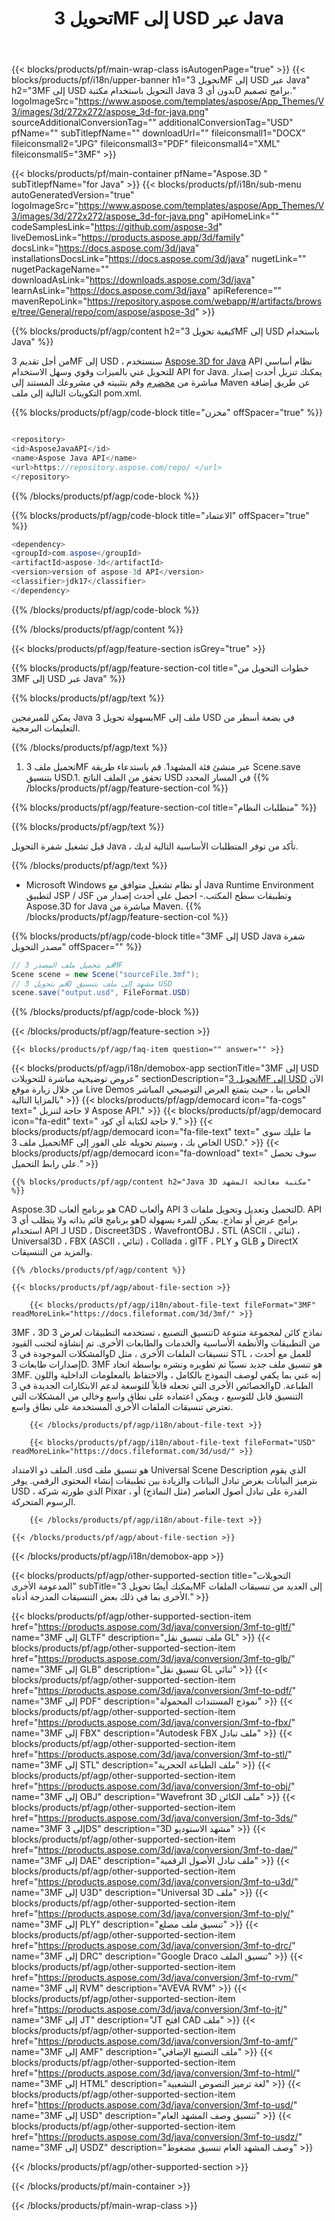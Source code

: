 ﻿---
title: تحويل 3MF إلى USD عبر Java
weight: 530
url: /ar/java/conversion/3mf-to-usd/ 
description: نموذج Java شفرة تحويل من تنسيق 3MF إلى ملف USD. استخدم رمز المثال هذا لتحويل 3MF إلى USD داخل أي تطبيق يستند إلى الويب أو سطح المكتب Java.
---
{{< blocks/products/pf/main-wrap-class isAutogenPage="true" >}}
{{< blocks/products/pf/i18n/upper-banner h1="تحويل 3MF إلى USD عبر Java" h2="3MF إلى USD التحويل باستخدام مكتبة Java بدون أي 3D برامج تصميم." logoImageSrc="https://www.aspose.com/templates/aspose/App_Themes/V3/images/3d/272x272/aspose_3d-for-java.png" sourceAdditionalConversionTag="" additionalConversionTag="USD" pfName="" subTitlepfName="" downloadUrl="" fileiconsmall1="DOCX" fileiconsmall2="JPG" fileiconsmall3="PDF" fileiconsmall4="XML" fileiconsmall5="3MF" >}}

{{< blocks/products/pf/main-container pfName="Aspose.3D " subTitlepfName="for Java" >}}
{{< blocks/products/pf/i18n/sub-menu autoGeneratedVersion="true" logoImageSrc="https://www.aspose.com/templates/aspose/App_Themes/V3/images/3d/272x272/aspose_3d-for-java.png" apiHomeLink="" codeSamplesLink="https://github.com/aspose-3d" liveDemosLink="https://products.aspose.app/3d/family" docsLink="https://docs.aspose.com/3d/java" installationsDocsLink="https://docs.aspose.com/3d/java" nugetLink="" nugetPackageName="" downloadAsLink="https://downloads.aspose.com/3d/java" learnAsLink="https://docs.aspose.com/3d/java" apiReference="" mavenRepoLink="https://repository.aspose.com/webapp/#/artifacts/browse/tree/General/repo/com/aspose/aspose-3d" >}}

{{% blocks/products/pf/agp/content h2="كيفية تحويل 3MF إلى USD باستخدام Java" %}}

 من أجل تقديم 3MF إلى USD ، سنستخدم
 [Aspose.3D for Java](https://products.aspose.com/3d/java) 
 API نظام أساسي للتحويل غني بالميزات وقوي وسهل الاستخدام API for Java. يمكنك تنزيل أحدث إصدار مباشرة من
 [مخضرم](https://repository.aspose.com/webapp/#/artifacts/browse/tree/General/repo/com/aspose/aspose-3d) 
 وقم بتثبيته في مشروعك المستند إلى Maven عن طريق إضافة التكوينات التالية إلى ملف pom.xml.

{{% blocks/products/pf/agp/code-block title="مخزن" offSpacer="true" %}}

```cs

<repository>
<id>AsposeJavaAPI</id>
<name>Aspose Java API</name>
<url>https://repository.aspose.com/repo/ </url>
</repository>


```

{{% /blocks/products/pf/agp/code-block %}}

{{% blocks/products/pf/agp/code-block title="الاعتماد" offSpacer="true" %}}

```cs
<dependency>
<groupId>com.aspose</groupId>
<artifactId>aspose-3d</artifactId>
<version>version of aspose-3d API</version>
<classifier>jdk17</classifier>
</dependency>


```

{{% /blocks/products/pf/agp/code-block %}}

{{% /blocks/products/pf/agp/content %}}

{{< blocks/products/pf/agp/feature-section isGrey="true" >}}

{{% blocks/products/pf/agp/feature-section-col title="خطوات التحويل من 3MF إلى USD عبر Java" %}}

{{% blocks/products/pf/agp/text %}}

 يمكن للمبرمجين Java بسهولة تحويل 3MF ملف إلى USD في بضعة أسطر من التعليمات البرمجية.

{{% /blocks/products/pf/agp/text %}}

1. تحميل ملف 3MF عبر منشئ فئة المشهد1. قم باستدعاء طريقة Scene.save بتنسيق USD.1. تحقق من الملف الناتج USD في المسار المحدد
{{% /blocks/products/pf/agp/feature-section-col %}}

{{% blocks/products/pf/agp/feature-section-col title="متطلبات النظام" %}}

{{% blocks/products/pf/agp/text %}}

 قبل تشغيل شفرة التحويل Java ، تأكد من توفر المتطلبات الأساسية التالية لديك.

{{% /blocks/products/pf/agp/text %}}

- Microsoft Windows أو نظام تشغيل متوافق مع Java Runtime Environment لتطبيق JSP / JSF وتطبيقات سطح المكتب.- احصل على أحدث إصدار من Aspose.3D for Java مباشرة من Maven.
{{% /blocks/products/pf/agp/feature-section-col %}}

{{% blocks/products/pf/agp/code-block title="3MF إلى USD Java شفرة مصدر التحويل" offSpacer="" %}}

```cs
// قم بتحميل ملف المصدر 3MF
Scene scene = new Scene("sourceFile.3mf");
// قم بتحويل 3D مشهد إلى ملف بتنسيق USD
scene.save("output.usd", FileFormat.USD)

```

{{% /blocks/products/pf/agp/code-block %}}

{{< /blocks/products/pf/agp/feature-section >}}

    {{< blocks/products/pf/agp/faq-item question="" answer="" >}}
 

<!-- aboutfile Starts -->

{{< blocks/products/pf/agp/i18n/demobox-app sectionTitle="3MF إلى USD عروض توضيحية مباشرة للتحويلات" sectionDescription="[تحويل 3MF إلى USD](https://products.aspose.app/3d/conversion/3mf-to-usd) الآن من خلال زيارة موقع Live Demos الخاص بنا ، حيث يتمتع العرض التوضيحي المباشر بالمزايا التالية" >}}
        {{< blocks/products/pf/agp/democard icon="fa-cogs" text=" لا حاجة لتنزيل Aspose API." >}}
        {{< blocks/products/pf/agp/democard icon="fa-edit" text=" لا حاجة لكتابة أي كود." >}}
        {{< blocks/products/pf/agp/democard icon="fa-file-text" text=" ما عليك سوى تحميل ملف 3MF الخاص بك ، وسيتم تحويله على الفور إلى USD." >}}
        {{< blocks/products/pf/agp/democard icon="fa-download" text=" سوف تحصل على رابط التحميل." >}}

    {{% blocks/products/pf/agp/content h2="Java 3D مكتبة معالجة المشهد" %}}

 Aspose.3D هو برنامج ألعاب CAD وألعاب API لتحميل وتعديل وتحويل ملفات 3D. API هو برنامج قائم بذاته ولا يتطلب أي 3D برامج عرض أو نماذج. يمكن للمرء بسهولة استخدام API لـ USD ، Discreet3DS ، WavefrontOBJ ، STL (ASCII ، ثنائي) ، Universal3D ، FBX (ASCII ، ثنائي) ، Collada ، glTF ، PLY و GLB و DirectX والمزيد من التنسيقات. 



    {{% /blocks/products/pf/agp/content %}}

    {{< blocks/products/pf/agp/about-file-section >}}

        {{< blocks/products/pf/agp/i18n/about-file-text fileFormat="3MF" readMoreLink="https://docs.fileformat.com/3d/3mf/" >}}

3MF ، 3D تنسيق التصنيع ، تستخدمه التطبيقات لعرض 3D نماذج كائن لمجموعة متنوعة من التطبيقات والأنظمة الأساسية والخدمات والطابعات الأخرى. تم إنشاؤه لتجنب القيود والمشكلات الموجودة في 3D تنسيقات الملفات الأخرى ، مثل STL ، للعمل مع أحدث إصدارات طابعات 3D. 3MF هو تنسيق ملف جديد نسبيًا تم تطويره ونشره بواسطة اتحاد 3MF. إنه غني بما يكفي لوصف النموذج بالكامل ، والاحتفاظ بالمعلومات الداخلية واللون والخصائص الأخرى التي تجعله قابلاً للتوسعة لدعم الابتكارات الجديدة في 3D الطباعة. التنسيق قابل للتوسيع ، ويمكن اعتماده على نطاق واسع وخالي من المشكلات التي تعترض تنسيقات الملفات الأخرى المستخدمة على نطاق واسع.

        {{< /blocks/products/pf/agp/i18n/about-file-text >}}

        {{< blocks/products/pf/agp/i18n/about-file-text fileFormat="USD" readMoreLink="https://docs.fileformat.com/3d/usd/" >}}

الملف ذو الامتداد .usd هو تنسيق ملف Universal Scene Description الذي يقوم بترميز البيانات بغرض تبادل البيانات والزيادة بين تطبيقات إنشاء المحتوى الرقمي. يوفر USD ، الذي طورته شركة Pixar ، القدرة على تبادل أصول العناصر (مثل النماذج) أو الرسوم المتحركة.


        {{< /blocks/products/pf/agp/i18n/about-file-text >}}

    {{< /blocks/products/pf/agp/about-file-section >}}

{{< /blocks/products/pf/agp/i18n/demobox-app >}}

<!-- aboutfile Ends -->

{{< blocks/products/pf/agp/other-supported-section title="التحويلات المدعومة الأخرى" subTitle="يمكنك أيضًا تحويل 3MF إلى العديد من تنسيقات الملفات الأخرى بما في ذلك بعض التنسيقات المدرجة أدناه." >}}

{{< blocks/products/pf/agp/other-supported-section-item href="https://products.aspose.com/3d/java/conversion/3mf-to-gltf/" name="3MF إلى GLTF" description="ملف تنسيق نقل GL" >}}
{{< blocks/products/pf/agp/other-supported-section-item href="https://products.aspose.com/3d/java/conversion/3mf-to-glb/" name="3MF إلى GLB" description="تنسيق نقل GL ثنائي" >}}
{{< blocks/products/pf/agp/other-supported-section-item href="https://products.aspose.com/3d/java/conversion/3mf-to-pdf/" name="3MF إلى PDF" description="نموذج المستندات المحمولة" >}}
{{< blocks/products/pf/agp/other-supported-section-item href="https://products.aspose.com/3d/java/conversion/3mf-to-fbx/" name="3MF إلى FBX" description="Autodesk FBX ملف تبادل" >}}
{{< blocks/products/pf/agp/other-supported-section-item href="https://products.aspose.com/3d/java/conversion/3mf-to-stl/" name="3MF إلى STL" description="ملف الطباعة الحجرية" >}}
{{< blocks/products/pf/agp/other-supported-section-item href="https://products.aspose.com/3d/java/conversion/3mf-to-obj/" name="3MF إلى OBJ" description="Wavefront 3D ملف الكائن" >}}
{{< blocks/products/pf/agp/other-supported-section-item href="https://products.aspose.com/3d/java/conversion/3mf-to-3ds/" name="3MF إلى 3DS" description="3D مشهد الاستوديو" >}}
{{< blocks/products/pf/agp/other-supported-section-item href="https://products.aspose.com/3d/java/conversion/3mf-to-dae/" name="3MF إلى DAE" description="ملف تبادل الأصول الرقمية" >}}
{{< blocks/products/pf/agp/other-supported-section-item href="https://products.aspose.com/3d/java/conversion/3mf-to-u3d/" name="3MF إلى U3D" description="Universal 3D ملف" >}}
{{< blocks/products/pf/agp/other-supported-section-item href="https://products.aspose.com/3d/java/conversion/3mf-to-ply/" name="3MF إلى PLY" description="تنسيق ملف مضلع" >}}
{{< blocks/products/pf/agp/other-supported-section-item href="https://products.aspose.com/3d/java/conversion/3mf-to-drc/" name="3MF إلى DRC" description="Google Draco تنسيق الملف" >}}
{{< blocks/products/pf/agp/other-supported-section-item href="https://products.aspose.com/3d/java/conversion/3mf-to-rvm/" name="3MF إلى RVM" description="AVEVA RVM" >}}
{{< blocks/products/pf/agp/other-supported-section-item href="https://products.aspose.com/3d/java/conversion/3mf-to-jt/" name="3MF إلى JT" description="JT افتح CAD ملف" >}}
{{< blocks/products/pf/agp/other-supported-section-item href="https://products.aspose.com/3d/java/conversion/3mf-to-amf/" name="3MF إلى AMF" description="ملف التصنيع الإضافي" >}}
{{< blocks/products/pf/agp/other-supported-section-item href="https://products.aspose.com/3d/java/conversion/3mf-to-html/" name="3MF إلى HTML" description="لغة ترميز النصوص التشعبية" >}}
{{< blocks/products/pf/agp/other-supported-section-item href="https://products.aspose.com/3d/java/conversion/3mf-to-usd/" name="3MF إلى USD" description="تنسيق وصف المشهد العام" >}}
{{< blocks/products/pf/agp/other-supported-section-item href="https://products.aspose.com/3d/java/conversion/3mf-to-usdz/" name="3MF إلى USDZ" description="وصف المشهد العام تنسيق مضغوط" >}}

{{< /blocks/products/pf/agp/other-supported-section >}}

{{< /blocks/products/pf/main-container >}}
    
{{< /blocks/products/pf/main-wrap-class >}}